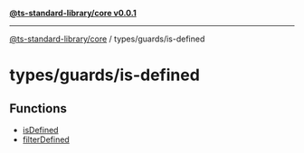 [**@ts-standard-library/core v0.0.1**](../../../README.md)

***

[@ts-standard-library/core](../../../modules.md) / types/guards/is-defined

# types/guards/is-defined

## Functions

- [isDefined](functions/isDefined.md)
- [filterDefined](functions/filterDefined.md)
